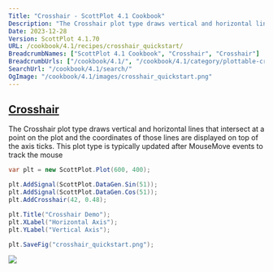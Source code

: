 ```yaml
---
Title: "Crosshair - ScottPlot 4.1 Cookbook"
Description: "The Crosshair plot type draws vertical and horizontal lines that intersect at a point on the plot and the coordinates of those lines are displayed on top of the axis ticks. This plot type is typically updated after MouseMove events to track the mouse"
Date: 2023-12-28
Version: ScottPlot 4.1.70
URL: /cookbook/4.1/recipes/crosshair_quickstart/
BreadcrumbNames: ["ScottPlot 4.1 Cookbook", "Crosshair", "Crosshair"]
BreadcrumbUrls: ["/cookbook/4.1/", "/cookbook/4.1/category/plottable-crosshair", "/cookbook/4.1/recipes/crosshair_quickstart/"]
SearchUrl: "/cookbook/4.1/search/"
OgImage: "/cookbook/4.1/images/crosshair_quickstart.png"
---
```


<h2><a id='crosshair' href='/cookbook/4.1/recipes/crosshair_quickstart/'>Crosshair</a></h2>

The Crosshair plot type draws vertical and horizontal lines that intersect at a point on the plot and the coordinates of those lines are displayed on top of the axis ticks. This plot type is typically updated after MouseMove events to track the mouse

```cs
var plt = new ScottPlot.Plot(600, 400);

plt.AddSignal(ScottPlot.DataGen.Sin(51));
plt.AddSignal(ScottPlot.DataGen.Cos(51));
plt.AddCrosshair(42, 0.48);

plt.Title("Crosshair Demo");
plt.XLabel("Horizontal Axis");
plt.YLabel("Vertical Axis");

plt.SaveFig("crosshair_quickstart.png");
```

<img src='../../images/crosshair_quickstart.png' class='d-block mx-auto my-5' />


